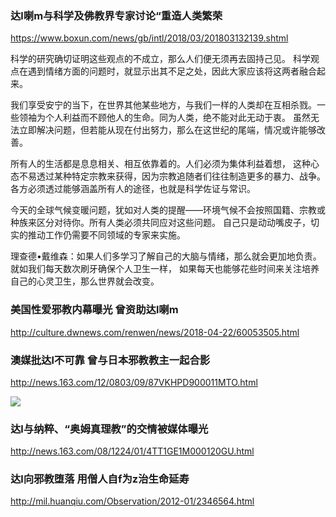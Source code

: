 ### 达l喇m与科学及佛教界专家讨论“重造人类繁荣
https://www.boxun.com/news/gb/intl/2018/03/201803132139.shtml

科学的研究确切证明这些观点的不成立，那么人们便无须再去固持己见。
科学观点在遇到情绪方面的问题时，就显示出其不足之处，因此大家应该将这两者融合起来。

我们享受安宁的当下，在世界其他某些地方，与我们一样的人类却在互相杀戮。一些领袖为个人利益而不顾他人的生命。同为人类，绝不能对此无动于衷。
虽然无法立即解决问题，但若能从现在付出努力，那么在这世纪的尾端，情况或许能够改善。

所有人的生活都是息息相关、相互依靠着的。人们必须为集体利益着想，
这种心态不易透过某种特定宗教来获得，因为宗教追随者们往往制造更多的暴力、战争。
各方必须透过能够涵盖所有人的途径，也就是科学佐证与常识。

今天的全球气候变暖问题，犹如对人类的提醒——环境气候不会按照国籍、宗教或种族来区分对待你。所有人类必须共同应对这些问题。
自己只是动动嘴皮子，切实的推动工作仍需要不同领域的专家来实施。

理查德•戴维森：如果人们多学习了解自己的大脑与情绪，那么就会更加地负责。
就如我们每天数次刷牙确保个人卫生一样，
如果每天也能够花些时间来关注培养自己的心灵卫生，那么世界就会改变。

### 美国性爱邪教内幕曝光 曾资助达l喇m
http://culture.dwnews.com/renwen/news/2018-04-22/60053505.html

### 澳媒批达l不可靠 曾与日本邪教教主一起合影
http://news.163.com/12/0803/09/87VKHPD900011MTO.html

<img src="http://img3.cache.netease.com/cnews/2012/8/3/20120803090111818ce.jpg">

### 达l与纳粹、“奥姆真理教”的交情被媒体曝光
http://news.163.com/08/1224/01/4TT1GE1M000120GU.html

### 达l向邪教堕落 用僧人自f为z治生命延寿
http://mil.huanqiu.com/Observation/2012-01/2346564.html
